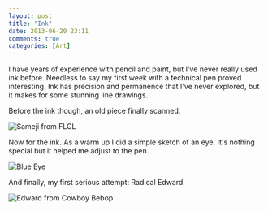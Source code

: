 ```yaml
---
layout: post
title: "Ink"
date: 2013-06-20 23:11
comments: true
categories: [Art]
---
```

I have years of experience with pencil and paint, but I've never really used ink before. Needless to say my first week with a technical pen proved interesting. Ink has precision and permanence that I've never explored, but it makes for some stunning line drawings.

Before the ink though, an old piece finally scanned.

![Sameji from FLCL](http://i.imgur.com/CpQMH0r.jpg)

Now for the ink. As a warm up I did a simple sketch of an eye. It's nothing special but it helped me adjust to the pen.

![Blue Eye](http://i.imgur.com/FR0JhMk.jpg)

And finally, my first serious attempt: Radical Edward.

![Edward from Cowboy Bebop](http://i.imgur.com/qpgF0XG.png)
